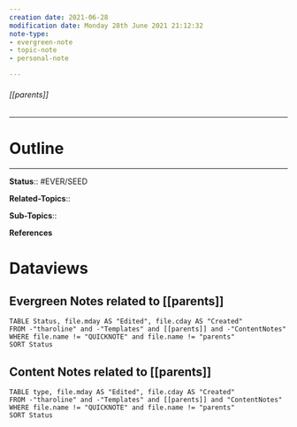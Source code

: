 ```yaml
---
creation date: 2021-06-28
modification date: Monday 28th June 2021 21:12:32
note-type: 
- evergreen-note
- topic-note
- personal-note

---
```


###### [[parents]]



---
# Outline


---

**Status**:: #EVER/SEED

**Related-Topics**:: 
	
**Sub-Topics**::
	
**References**

# Dataviews 
## Evergreen Notes related to [[parents]]
```dataview
TABLE Status, file.mday AS "Edited", file.cday AS "Created"
FROM -"tharoline" and -"Templates" and [[parents]] and -"ContentNotes"
WHERE file.name != "QUICKNOTE" and file.name != "parents"
SORT Status
```
## Content Notes related to [[parents]]
```dataview
TABLE type, file.mday AS "Edited", file.cday AS "Created"
FROM -"tharoline" and -"Templates" and [[parents]] and "ContentNotes"
WHERE file.name != "QUICKNOTE" and file.name != "parents"
SORT Status
```
